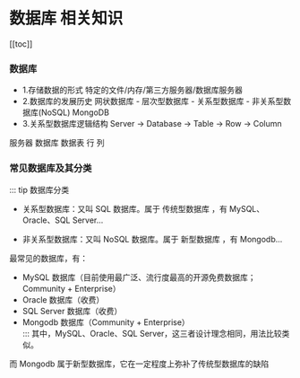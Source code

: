 # 数据库 相关知识
[[toc]]


### 数据库
* 1.存储数据的形式
  特定的文件/内存/第三方服务器/数据库服务器
* 2.数据库的发展历史
 网状数据库 - 层次型数据库 - 关系型数据库 - 非关系型数据库(NoSQL)
  MongoDB
* 3.关系型数据库逻辑结构
Server -> Database -> Table  -> Row  -> Column

服务器     数据库     数据表     行        列
###  常见数据库及其分类
::: tip
数据库分类

* 关系型数据库：又叫 SQL 数据库。属于 传统型数据库 ，有 MySQL、Oracle、SQL Server...

* 非关系型数据库：又叫 NoSQL 数据库。属于 新型数据库 ，有 Mongodb...

最常见的数据库，有：

* MySQL 数据库（目前使用最广泛、流行度最高的开源免费数据库；Community + Enterprise）<br/>
* Oracle 数据库（收费）<br/>
* SQL Server 数据库（收费）<br/>
* Mongodb 数据库（Community + Enterprise）<br/>
:::
其中，MySQL、Oracle、SQL Server，这三者设计理念相同，用法比较类似。

而 Mongodb 属于新型数据库，它在一定程度上弥补了传统型数据库的缺陷